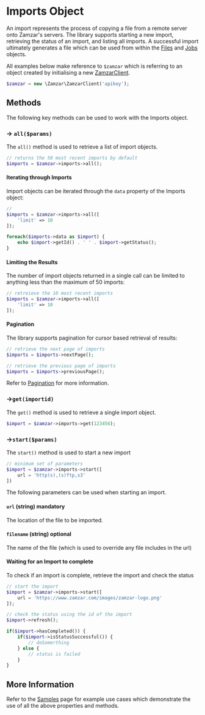# Imports Object

An import represents the process of copying a file from a remote server onto Zamzar's servers. The library supports starting a new import, retrieving the status of an import, and listing all imports. A successful import ultimately generates a file which can be used from within the [Files](files.md) and [Jobs](jobs.md) objects.

All examples below make reference to <code>$zamzar</code> which is referring to an object created by initialising a new [ZamzarClient](zamzarclient.md).

```php
$zamzar = new \Zamzar\ZamzarClient('apikey');
```

## Methods

The following key methods can be used to work with the Imports object.

### -> <code>all($params)</code>

The <code>all()</code> method is used to retrieve a list of import objects. 

```php
// returns the 50 most recent imports by default
$imports = $zamzar->imports->all();   
```

#### Iterating through Imports 

Import objects can be iterated through the <code>data</code> property of the Imports object:

```php
// 
$imports = $zamzar->imports->all([
    'limit' => 10
]);

foreach($imports->data as $import) {
    echo $import->getId() . ' ' . $import->getStatus();
}
```

#### Limiting the Results
The number of import objects returned in a single call can be limited to anything less than the maximum of 50 imports:

```php
// retreieve the 10 most recent imports
$imports = $zamzar->imports->all([
    'limit' => 10
]);
```

#### Pagination

The library supports pagination for cursor based retrieval of results:

```php
// retrieve the next page of imports
$imports = $imports->nextPage();

// retrieve the previous page of imports
$imports = $imports->previousPage();
```

Refer to [Pagination](pagination.md) for more information.


### -><code>get(importid)</code>

The <code>get()</code> method is used to retrieve a single import object.

```php
$import = $zamzar->imports->get(123456);
```


### -><code>start($params)</code>

The <code>start()</code> method is used to start a new import

```php
// minimum set of parameters
$import = $zamzar->imports->start([
    url = 'http(s),(s)ftp,s3'
])
```

The following parameters can be used when starting an import.

#### <code>url</code> (string) mandatory

The location of the file to be imported.

#### <code>filename</code> (string) optional

The name of the file (which is used to override any file includes in the url)

#### Waiting for an Import to complete

To check if an import is complete, retrieve the import and check the status

```php
// start the import
$import = $zamzar->imports->start([
    url = 'https://www.zamzar.com/images/zamzar-logo.png'
]);

// check the status using the id of the import 
$import->refresh();

if($import->hasCompleted()) {
    if($import->isStatusSuccessful()) {
        // doSomerthing
    } else {
        // status is failed
    }
}
```

## More Information

Refer to the [Samples](samples.md) page for example use cases which demonstrate the use of all the above properties and methods.